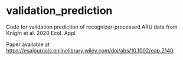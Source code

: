 # validation_prediction
Code for validation prediction of recognizer-processed ARU data from Knight et al. 2020 Ecol. Appl

Paper available at https://esajournals.onlinelibrary.wiley.com/doi/abs/10.1002/eap.2140.
